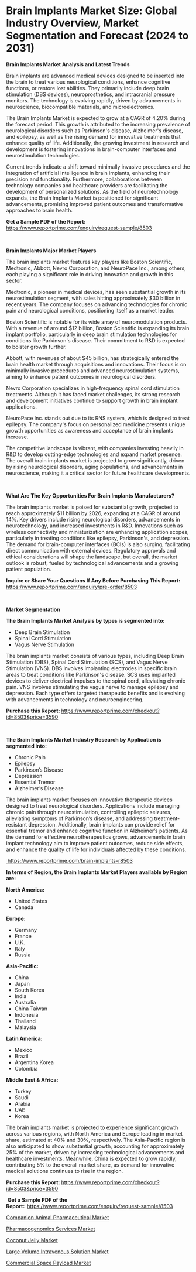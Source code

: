 <p><h1>Brain Implants Market Size: Global Industry Overview, Market Segmentation and Forecast (2024 to 2031)</h1></p><p><strong>Brain Implants Market Analysis and Latest Trends</strong></p>
<p><p>Brain implants are advanced medical devices designed to be inserted into the brain to treat various neurological conditions, enhance cognitive functions, or restore lost abilities. They primarily include deep brain stimulation (DBS devices), neuroprosthetics, and intracranial pressure monitors. The technology is evolving rapidly, driven by advancements in neuroscience, biocompatible materials, and microelectronics.</p><p>The Brain Implants Market is expected to grow at a CAGR of 4.20% during the forecast period. This growth is attributed to the increasing prevalence of neurological disorders such as Parkinson's disease, Alzheimer's disease, and epilepsy, as well as the rising demand for innovative treatments that enhance quality of life. Additionally, the growing investment in research and development is fostering innovations in brain-computer interfaces and neurostimulation technologies.</p><p>Current trends indicate a shift toward minimally invasive procedures and the integration of artificial intelligence in brain implants, enhancing their precision and functionality. Furthermore, collaborations between technology companies and healthcare providers are facilitating the development of personalized solutions. As the field of neurotechnology expands, the Brain Implants Market is positioned for significant advancements, promising improved patient outcomes and transformative approaches to brain health.</p></p>
<p><strong>Get a Sample PDF of the Report:&nbsp;</strong> <a href="https://www.reportprime.com/enquiry/request-sample/8503?utm_campaign=104&utm_medium=2&utm_source=Github&utm_content=ia&utm_term=27112024&utm_id=brain-implants">https://www.reportprime.com/enquiry/request-sample/8503</a></p>
<p>&nbsp;</p>
<p><strong>Brain Implants Major Market Players</strong></p>
<p><p>The brain implants market features key players like Boston Scientific, Medtronic, Abbott, Nevro Corporation, and NeuroPace Inc., among others, each playing a significant role in driving innovation and growth in this sector. </p><p>Medtronic, a pioneer in medical devices, has seen substantial growth in its neurostimulation segment, with sales hitting approximately $30 billion in recent years. The company focuses on advancing technologies for chronic pain and neurological conditions, positioning itself as a market leader.</p><p>Boston Scientific is notable for its wide array of neuromodulation products. With a revenue of around $12 billion, Boston Scientific is expanding its brain implant portfolio, particularly in deep brain stimulation technologies for conditions like Parkinson's disease. Their commitment to R&D is expected to bolster growth further.</p><p>Abbott, with revenues of about $45 billion, has strategically entered the brain health market through acquisitions and innovations. Their focus is on minimally invasive procedures and advanced neurostimulation systems, aiming to enhance patient outcomes in neurological disorders.</p><p>Nevro Corporation specializes in high-frequency spinal cord stimulation treatments. Although it has faced market challenges, its strong research and development initiatives continue to support growth in brain implant applications.</p><p>NeuroPace Inc. stands out due to its RNS system, which is designed to treat epilepsy. The company's focus on personalized medicine presents unique growth opportunities as awareness and acceptance of brain implants increase.</p><p>The competitive landscape is vibrant, with companies investing heavily in R&D to develop cutting-edge technologies and expand market presence. The overall brain implants market is projected to grow significantly, driven by rising neurological disorders, aging populations, and advancements in neuroscience, making it a critical sector for future healthcare developments.</p></p>
<p>&nbsp;</p>
<p><strong>What Are The Key Opportunities For Brain Implants Manufacturers?</strong></p>
<p><p>The brain implants market is poised for substantial growth, projected to reach approximately $11 billion by 2026, expanding at a CAGR of around 14%. Key drivers include rising neurological disorders, advancements in neurotechnology, and increased investments in R&D. Innovations such as wireless connectivity and miniaturization are enhancing application scopes, particularly in treating conditions like epilepsy, Parkinson's, and depression. The demand for brain-computer interfaces (BCIs) is also surging, facilitating direct communication with external devices. Regulatory approvals and ethical considerations will shape the landscape, but overall, the market outlook is robust, fueled by technological advancements and a growing patient population.</p></p>
<p><strong>Inquire or Share Your Questions If Any Before Purchasing This Report:</strong> <a href="https://www.reportprime.com/enquiry/pre-order/8503?utm_campaign=104&utm_medium=2&utm_source=Github&utm_content=ia&utm_term=27112024&utm_id=brain-implants">https://www.reportprime.com/enquiry/pre-order/8503</a></p>
<p>&nbsp;</p>
<p><strong>Market Segmentation</strong></p>
<p><strong>The Brain Implants Market Analysis by types is segmented into:</strong></p>
<p><ul><li>Deep Brain Stimulation</li><li>Spinal Cord Stimulation</li><li>Vagus Nerve Stimulation</li></ul></p>
<p><p>The brain implants market consists of various types, including Deep Brain Stimulation (DBS), Spinal Cord Stimulation (SCS), and Vagus Nerve Stimulation (VNS). DBS involves implanting electrodes in specific brain areas to treat conditions like Parkinson's disease. SCS uses implanted devices to deliver electrical impulses to the spinal cord, alleviating chronic pain. VNS involves stimulating the vagus nerve to manage epilepsy and depression. Each type offers targeted therapeutic benefits and is evolving with advancements in technology and neuroengineering.</p></p>
<p><strong>Purchase this Report:&nbsp;</strong><a href="https://www.reportprime.com/checkout?id=8503&price=3590&utm_campaign=104&utm_medium=2&utm_source=Github&utm_content=ia&utm_term=27112024&utm_id=brain-implants">https://www.reportprime.com/checkout?id=8503&price=3590</a></p>
<p>&nbsp;</p>
<p><strong>The Brain Implants Market Industry Research by Application is segmented into:</strong></p>
<p><ul><li>Chronic Pain</li><li>Epilepsy</li><li>Parkinson’s Disease</li><li>Depression</li><li>Essential Tremor</li><li>Alzheimer’s Disease</li></ul></p>
<p><p>The brain implants market focuses on innovative therapeutic devices designed to treat neurological disorders. Applications include managing chronic pain through neurostimulation, controlling epileptic seizures, alleviating symptoms of Parkinson’s disease, and addressing treatment-resistant depression. Additionally, brain implants can provide relief for essential tremor and enhance cognitive function in Alzheimer’s patients. As the demand for effective neurotherapeutics grows, advancements in brain implant technology aim to improve patient outcomes, reduce side effects, and enhance the quality of life for individuals affected by these conditions.</p></p>
<p><a href="https://www.reportprime.com/brain-implants-r8503?utm_campaign=104&utm_medium=2&utm_source=Github&utm_content=ia&utm_term=27112024&utm_id=brain-implants">&nbsp;https://www.reportprime.com/brain-implants-r8503</a></p>
<p><strong>In terms of Region, the Brain Implants Market Players available by Region are:</strong></p>
<p>
    <p> <strong> North America: </strong>
        <ul>
            <li>United States</li>
            <li>Canada</li>
        </ul>
        </p> 
    <p> <strong> Europe: </strong>
        <ul>
            <li>Germany</li>
            <li>France</li>
            <li>U.K.</li>
            <li>Italy</li>
            <li>Russia</li>
        </ul>
        </p> 
    <p> <strong> Asia-Pacific: </strong>
        <ul>
            <li>China</li>
            <li>Japan</li>
            <li>South Korea</li>
            <li>India</li>
            <li>Australia</li>
            <li>China Taiwan</li>
            <li>Indonesia</li>
            <li>Thailand</li>
            <li>Malaysia</li>
        </ul>
        </p> 
    <p> <strong> Latin America: </strong>
        <ul>
            <li>Mexico</li>
            <li>Brazil</li>
            <li>Argentina Korea</li>
            <li>Colombia</li>
        </ul>
        </p> 
    <p> <strong> Middle East & Africa: </strong>
        <ul>
            <li>Turkey</li>
            <li>Saudi</li>
            <li>Arabia</li>
            <li>UAE</li>
            <li>Korea</li>
        </ul>
    </p>
    </p>
<p><p>The brain implants market is projected to experience significant growth across various regions, with North America and Europe leading in market share, estimated at 40% and 30%, respectively. The Asia-Pacific region is also anticipated to show substantial growth, accounting for approximately 25% of the market, driven by increasing technological advancements and healthcare investments. Meanwhile, China is expected to grow rapidly, contributing 5% to the overall market share, as demand for innovative medical solutions continues to rise in the region.</p></p>
<p><strong>Purchase this Report: </strong><a href="https://www.reportprime.com/checkout?id=8503&price=3590&utm_campaign=104&utm_medium=2&utm_source=Github&utm_content=ia&utm_term=27112024&utm_id=brain-implants">https://www.reportprime.com/checkout?id=8503&price=3590</a></p>
<p>&nbsp;<strong>Get a Sample PDF of the Report:&nbsp;&nbsp;</strong><a href="https://www.reportprime.com/enquiry/request-sample/8503?utm_campaign=104&utm_medium=2&utm_source=Github&utm_content=ia&utm_term=27112024&utm_id=brain-implants">https://www.reportprime.com/enquiry/request-sample/8503</a></p>
<p><strong></strong></p>
<p><p><a href="https://issuu.com/reportprime-2/docs/companion-animal-pharmaceutical-mar_1c075ce903a2ab?utm_campaign=104&utm_medium=2&utm_source=Github&utm_content=ia&utm_term=27112024&utm_id=brain-implants">Companion Animal Pharmaceutical Market</a></p><p><a href="https://www.linkedin.com/pulse/pharmacogenomics-services-market-insight-financial-status-size-mcvgf?utm_campaign=104&utm_medium=2&utm_source=Github&utm_content=ia&utm_term=27112024&utm_id=brain-implants">Pharmacogenomics Services Market</a></p><p><a href="https://www.linkedin.com/pulse/coconut-jelly-market-insights-include-historical-trends-future-t6xje?utm_campaign=104&utm_medium=2&utm_source=Github&utm_content=ia&utm_term=27112024&utm_id=brain-implants">Coconut Jelly Market</a></p><p><a href="https://issuu.com/reportprime-2/docs/large-volume-intravenous-solution-m_1040173a32672c?utm_campaign=104&utm_medium=2&utm_source=Github&utm_content=ia&utm_term=27112024&utm_id=brain-implants">Large Volume Intravenous Solution Market</a></p><p><a href="https://www.linkedin.com/pulse/global-commercial-space-payload-market-focus-product-type-nano-2vfpf?utm_campaign=104&utm_medium=2&utm_source=Github&utm_content=ia&utm_term=27112024&utm_id=brain-implants">Commercial Space Payload Market</a></p></p>